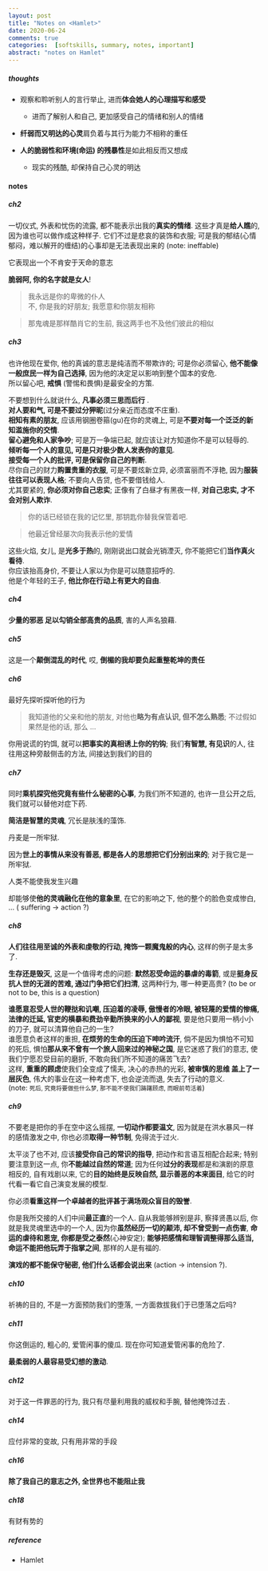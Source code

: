 ```yaml
---
layout: post
title: "Notes on <Hamlet>"
date: 2020-06-24
comments: true
categories:  [softskills, summary, notes, important]
abstract: "notes on Hamlet"
---
```


##### thoughts

*  观察和聆听别人的言行举止, 进而**体会她人的心理描写和感受**
    - 进而了解别人和自己,  更加感受自己的情绪和别人的情绪  

*  **纤弱而又明达的心灵**肩负着与其行为能力不相称的重任

*   **人的脆弱性和环境(命运) 的残暴性**是如此相反而又想成
    - 现实的残酷, 却保持自己心灵的明达

#### notes

##### ch2

一切仪式, 外表和忧伤的流露, 都不能表示出我的**真实的情绪**.
这些才真是**给人瞧**的, 因为谁也可以做作成这种样子.
它们不过是悲哀的装饰和衣服; 
可是我的郁结(心情郁闷，难以解开的缠结)的心事却是无法表现出来的 (note: ineffable)

它表现出一个不肯安于天命的意志

**脆弱阿, 你的名字就是女人**!

> 我永远是你的卑微的仆人  
> 不, 你是我的好朋友; 我愿意和你朋友相称    

>  
> 那鬼魂是那样酷肖它的生前, 我这两手也不及他们彼此的相似  

##### ch3

也许他现在爱你, 他的真诚的意志是纯洁而不带欺诈的; 可是你必须留心, **他不能像一般庶民一样为自己选择**, 
因为他的决定足以影响到整个国本的安危.  
所以留心吧, **戒惧** (警惕和畏惧)是最安全的方策.

不要想到什么就说什么, **凡事必须三思而后行** .  
**对人要和气, 可是不要过分狎昵**(过分亲近而态度不庄重).  
**相知有素的朋友**, 应该用钢圈卷箍(gu)在你的灵魂上, 可是**不要对每一个泛泛的新知滥施你的交情**.  
**留心避免和人家争吵**; 可是万一争端已起, 就应该让对方知道你不是可以轻辱的.  
**倾听每一个人的意见, 可是只对极少数人发表你的意见**.  
**接受每一个人的批评, 可是保留你自己的判断**.  
尽你自己的财力**购置贵重的衣服**, 可是不要炫新立异, 必须富丽而不浮艳, 因为**服装往往可以表现人格**; 
不要向人告贷, 也不要借钱给人.  
尤其要紧的, **你必须对你自己忠实**; 正像有了白昼才有黑夜一样, **对自己忠实, 才不会对别人欺诈**.  

>  
> 你的话已经锁在我的记忆里, 那钥匙你替我保管着吧.  

>  
> 他最近曾经屡次向我表示他的爱情  

这些火焰, 女儿, 是**光多于热**的, 刚刚说出口就会光销湮灭, 你不能把它们**当作真火看待**.  
你应该抬高身价, 不要让人家以为你是可以随意招呼的.   
他是个年轻的王子, **他比你在行动上有更大的自由**.  

##### ch4

**少量的邪恶 足以勾销全部高贵的品质**, 害的人声名狼藉.

##### ch5

这是一个**颠倒混乱的时代**, 哎, **倒楣的我却要负起重整乾坤的责任**

##### ch6

最好先探听探听他的行为

>  
> 我知道他的父亲和他的朋友, 对他也**略为有点认识, 但不怎么熟悉**; 不过假如果然是他的话, 那么 ...  

你用说谎的钓饵, 就可以**把事实的真相诱上你的钓钩**; 
我们**有智慧, 有见识**的人, 往往用这种旁敲侧击的方法, 间接达到我们的目的

##### ch7

同时**乘机探究他究竟有些什么秘密的心事**, 为我们所不知道的, 也许一旦公开之后, 我们就可以替他对症下药.

**简洁是智慧的灵魂**, 冗长是肤浅的藻饰.

丹麦是一所牢狱.

因为**世上的事情从来没有善恶, 都是各人的思想把它们分别出来的**; 对于我它是一所牢狱.

人类不能使我发生兴趣

却能够使**他的灵魂融化在他的意象里**, 在它的影响之下, 他的整个的脸色变成惨白, ... ( suffering -> action ?)

##### ch8

**人们往往用至诚的外表和虔敬的行动, 掩饰一颗魔鬼般的内心**, 这样的例子是太多了.

**生存还是毁灭**, 这是一个值得考虑的问题: **默然忍受命运的暴虐的毒箭**, 或是**挺身反抗人世的无涯的苦难, 通过门争把它们扫清**, 这两种行为, 哪一种更高贵?  (to be or not to be, this is a question)

**谁愿意忍受人世的鞭挞和讥嘲, 压迫着的凌辱, 傲慢者的冷眼, 被轻蔑的爱情的惨痛, 法律的迁延, 
官吏的横暴和费劲辛勤所换来的小人的鄙视**, 要是他只要用一柄小小的刀子, 就可以清算他自己的一生?  
谁愿意负者这样的重担, **在烦劳的生命的压迫下呻吟流汗**, 倘不是因为惧怕不可知的死后, 
惧怕**那从来不曾有一个旅人回来过的神秘之国**, 是它迷惑了我们的意志, 使我们宁愿忍受目前的磨折, 
不敢向我们所不知道的痛苦飞去?    
这样, **重重的顾虑**使我们全变成了懦夫, 决心的赤热的光彩, **被审慎的思维
盖上了一层灰色**, 伟大的事业在这一种考虑下, 也会逆流而退, 失去了行动的意义.   
(note: <small>死后, 究竟将要做些什么梦, 那不能不使我们踌躇顾虑, 而眼前苟活着</small>)

##### ch9

不要老是把你的手在空中这么摇摆, **一切动作都要温文**, 因为就是在洪水暴风一样的感情激发之中, 你也必须**取得一种节制**, 免得流于过火.

太平淡了也不对, 应该**接受你自己的常识的指导**, 把动作和言语互相配合起来; 
特别要注意到这一点, 你**不能越过自然的常道**; 因为任何**过分的表现**都是和演剧的原意相反的, 自有戏剧以来, 它的**目的始终是反映自然, 显示善恶的本来面目**, 给它的时代看一看它自己演变发展的模型.

你必须**看重这样一个卓越者的批评甚于满场观众盲目的毁誉**.

你是我所交接的人们中间**最正直**的一个人.
自从我能够辨别是非, 察择贤愚以后, 你就是我灵魂里选中的一个人, 因为你**虽然经历一切的颠沛, 
却不曾受到一点伤害**, **命运的虐待和恩宠, 你都是受之泰然**(心神安定); 
**能够把感情和理智调整得那么适当, 命运不能把他玩弄于指掌之间**, 那样的人是有福的.

**演戏的都不能保守秘密, 他们什么话都会说出来** (action -> intension ?).

##### ch10

祈祷的目的, 不是一方面预防我们的堕落, 一方面救拔我们于已堕落之后吗?

##### ch11

你这倒运的, 粗心的, 爱管闲事的傻瓜.
现在你可知道爱管闲事的危险了.

**最柔弱的人最容易受幻想的激动**.

##### ch12

对于这一件罪恶的行为, 我只有尽量利用我的威权和手腕, 替他掩饰过去 .

##### ch14

 应付非常的变故, 只有用非常的手段

#####  ch16

**除了我自己的意志之外, 全世界也不能阻止我**  

##### ch18

有财有势的  

##### reference

* Hamlet
